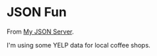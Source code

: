 # JSON Fun

From [My JSON Server](https://my-json-server.typicode.com/).

I'm using some YELP data for local coffee shops.
